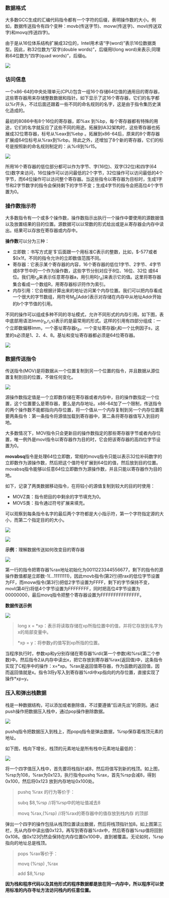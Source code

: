 ### 数据格式

大多数GCC生成的汇编代码指令都有一个字符的后缀，表明操作数的大小。例如，数据传送指令有四个变种：movb(传送字节)、movw(传送字)、movl(传送双字)和movq(传送四字)。

由于是从16位体系结构扩展成32位的，Intel用术语“字(word)”表示16位数据类型。因此，称32位数为“双字(double words)”，后缀用l(long word)来表示;同理称64位数为“四字(quad words)”，后缀q。

![](../images/cs/1.png)

### 访问信息

一个x86-64的中央处理单元(CPU)包含一组16个存储64位值的通用目的寄存器，这些寄存器用来存储整数数据和指针。如下显示了这16个寄存器，它们的名字都以%r开头，不过后面还跟着一些不同的命名规则的名字，这是由于指令集历史演化造成的。

最初的8086中有8个16位的寄存器，即%ax 到%bp，每个寄存器都有特殊的用途，它们的名字就反应了这些不同的用途。拓展到IA32架构时，这些寄存器也拓展成32位寄存器，标号从%eax到%ebp 。拓展到x86-64后，原来的8个寄存器扩展成64位标号从%rax到%rbp。除此之外，还增加了8个新的寄存器，它们的标号是按照新的命名规则制定的：从%r8到%r15。

![](../images/cs/2.png)

所用16个寄存器的低位部分都可以作为字节、字(16位)、双字(32位)和四字(64 位)数字来访问，16位操作可以访问最低的2个字节，32位操作可以访问最低的4个字节，而64位操作可以访问整个寄存器。当这些指令以寄存器为目标时，生成1字节和2字节数字的指令会保持剩下的字节不变；生成4字节的指令会把高位4个字节置为0。

### 操作数指示符

大多数指令有一个或多个操作数，操作数指示出执行一个操作中要使用的源数据值以及放置结果的目的位置。源数据可以以常数的形式给出或是从寄存器会内存中读出。结果可以存放在寄存器或内存中。

**操作数**可以分为三种：

* 立即数：书写方式是'$'后面跟一个用标准C表示的整数，比如，\$-577或者\$0x1f。不同的指令允许的立即数值范围不同。
* 寄存器：它表示某个寄存器的内容，16个寄存器的低位1字节、2字节、4字节或8字节中的一个作为操作数，这些字节分别对应于8位、16位、32位 或64位。我们用r$_a$来表示任意寄存器a，用引用R[r$_a$]来表示它的值。这里将寄存器集合看成一个数组R，用寄存器标识符作为索引。
* 内存引用：它会根据计算出来的地址访问某个内存位置。我们可以把内存看成一个很大的字节数组，用符号M$_b$[Addr]表示对存储在内存中从地址Addr开始的b个字节值的引用。

不同的操作可以组成多种不同的寻址模式，允许不同形式的内存引用。如下图，表中底部用语法Imm(r$_b$,r$_i$,s)表示的是最常用的形式。这样的引用有四部分组成：一个立即数偏移Imm，一个基址寄存器r$_b$，一个变址寄存器r$_i$和一个比例因子s，这里的s必须是1、2、4、8。基址和变址寄存器都必须是64位寄存器。

![](../images/cs/3.png)

### 数据传送指令

传送指令(MOV)是将数据从一个位置复制到另一个位置的指令，并且数据从源位置复制到目的位置，不做任何变化。

![](../images/cs/4.png)

源操作数指定值是一个立即数存储在寄存器或者内存中，目的操作数指定一个位置，这个位置要么是寄存器，要么是内存地址。x86-64加了一个限制，传送指令的两个操作数不能都指向内存位置，将一个值从一个内存复制到另一个内存位置需要两条指令：第一条指令将源值加载到寄存器中，第二条将寄存器值写入到目的地。

大多数情况下，MOV指令只会更新目的操作数指定的那些寄存器字节或者内存位置，唯一例外是movl指令以寄存器作为目的时，它会把该寄存器的高四位字节设置为0。

**movabsq**指令是处理64位立即数，常规的movq指令只能以表示32位补码数字的立即数作为源操作数，然后把这个值符号扩展到64位的值，然后放到目的位置。movabsq指令能够以任意64位立即数作为源操作数，并且只能以寄存器作为目的地。

如下，记录了两类数据移动指令，在将较小的源值复制到较大的目的时使用：

* MOVZ类：指令把目的中剩余的字节填充为0。
* MOVS类：指令通过符号扩展来填充。

可以观察到每条指令名字的最后两个字符都是大小指示符，第一个字符指定源的大小，而第二个指定目的的大小。

![](../images/cs/5.png)

![](../images/cs/6.png)

**示例**：理解数据传送如何改变目的寄存器

![](../images/cs/7.png)

第一行的指令把寄存器%rax地址初始化为0011223344556677，剩下的指令的源操作数值都是立即数-1(…11111111)，因此movb指令(第2行)把rax的低位字节设置为FF，而movw指令(第3行)把低2字节设置为FFFF，剩下的字节保持不变，movl(第4行)将低4个字节设置为FFFFFFFF，同时把高位4字节设置为00000000，最后movq指令把整个寄存器设置为FFFFFFFFFFFFFFF。

**数据传送示例**

![](../images/cs/8.png)

> long x = *xp：表示将读取存储在xp所指位置中的值，并将它存放到名字为x的局部变量中。
>
> *xp = y：将参数y的值写到xp所指的位置。

当程序执行时，参数xp和y分别存储在寄存器%rdi(第一个参数)和%rsi(第二个参数)中。然后指令2从内存中读出x，把它存放到寄存器%rax(返回值)中，这条指令实现了C程序中的操作：x=*xp。%rax是返回值寄存器，作为函数的返回值，因而返回值就是x。指令3将y写入到寄存器%rdi中xp指向的内存位置，直接实现了操作\*xp=y。

### 压入和弹出栈数据

栈是一种数据结构，可以添加或者删除值，不过要遵循“后进先出”的原则。通过push操作把数据压入栈中，通过pop操作删除数据。

![](../images/cs/9.png)

pushq指令把数据压入到栈上，而popq指令是弹出数据，%rsp保存着栈顶元素的地址。

如下图，栈向下增长，栈顶的元素地址是所有栈中元素地址最低的：

![](../images/cs/10.png)

将一个四字值压入栈中，首先要将栈指针减8，然后将值写到新的栈顶。如上图，%rsp为108，%rax为0x123，执行指令pushq %rax，首先%rsp会减8，得到0x100，然后将0x123 放到内存地址0x100处。

> pushq %rax 的行为等价于：
>
> subq $8,%rsp              //将%rsp中的地址值减去8
>
> movq %rax,(%rsp)     //将%rax的寄存器中的值存放到栈内存 的顶部

弹出一个四字的操作包括从栈顶位置读出数据，然后将栈顶指针加8。如上图第三栏，先从内存中读出值0x123，再写到寄存器%rdx中，然后寄存器%rsp值将回到0x108。值0x123仍然会保持在内存位置0x100中，直到被覆盖。无论如何，%rsp指向的地址总是栈顶。

> pops %rax等价于：
>
> movq (%rsp) ,%rax
>
> add $8,%rsp

**因为栈和程序代码以及其他形式的程序数据都是放在同一内存中，所以程序可以使用标准的内存寻址方法访问栈内的任意位置。**
